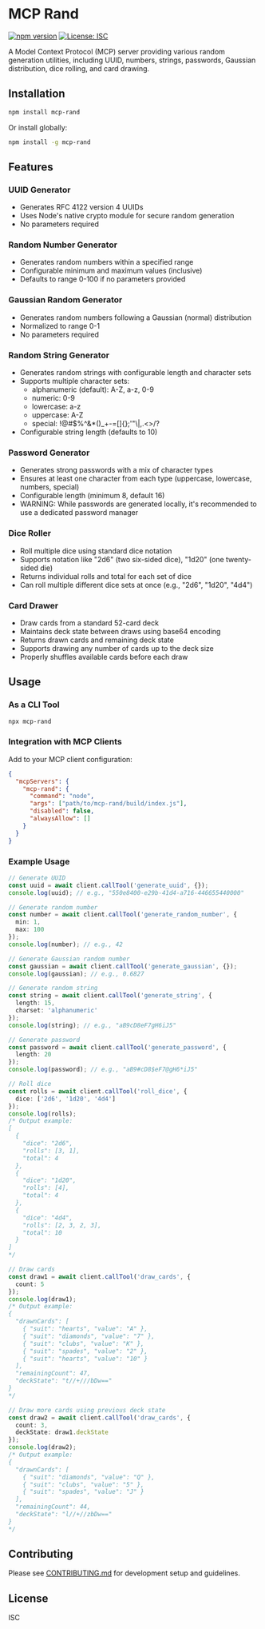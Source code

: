 # MCP Rand

[![npm version](https://badge.fury.io/js/mcp-rand.svg)](https://www.npmjs.com/package/mcp-rand)
[![License: ISC](https://img.shields.io/badge/License-ISC-blue.svg)](https://opensource.org/licenses/ISC)

A Model Context Protocol (MCP) server providing various random generation utilities, including UUID, numbers, strings, passwords, Gaussian distribution, dice rolling, and card drawing.

## Installation

```bash
npm install mcp-rand
```

Or install globally:

```bash
npm install -g mcp-rand
```

## Features

### UUID Generator
- Generates RFC 4122 version 4 UUIDs
- Uses Node's native crypto module for secure random generation
- No parameters required

### Random Number Generator
- Generates random numbers within a specified range
- Configurable minimum and maximum values (inclusive)
- Defaults to range 0-100 if no parameters provided

### Gaussian Random Generator
- Generates random numbers following a Gaussian (normal) distribution
- Normalized to range 0-1
- No parameters required

### Random String Generator
- Generates random strings with configurable length and character sets
- Supports multiple character sets:
  * alphanumeric (default): A-Z, a-z, 0-9
  * numeric: 0-9
  * lowercase: a-z
  * uppercase: A-Z
  * special: !@#$%^&*()_+-=[]{};\'"\\|,.<>/?
- Configurable string length (defaults to 10)

### Password Generator
- Generates strong passwords with a mix of character types
- Ensures at least one character from each type (uppercase, lowercase, numbers, special)
- Configurable length (minimum 8, default 16)
- WARNING: While passwords are generated locally, it's recommended to use a dedicated password manager

### Dice Roller
- Roll multiple dice using standard dice notation
- Supports notation like "2d6" (two six-sided dice), "1d20" (one twenty-sided die)
- Returns individual rolls and total for each set of dice
- Can roll multiple different dice sets at once (e.g., "2d6", "1d20", "4d4")

### Card Drawer
- Draw cards from a standard 52-card deck
- Maintains deck state between draws using base64 encoding
- Returns drawn cards and remaining deck state
- Supports drawing any number of cards up to the deck size
- Properly shuffles available cards before each draw

## Usage

### As a CLI Tool

```bash
npx mcp-rand
```

### Integration with MCP Clients

Add to your MCP client configuration:

```json
{
  "mcpServers": {
    "mcp-rand": {
      "command": "node",
      "args": ["path/to/mcp-rand/build/index.js"],
      "disabled": false,
      "alwaysAllow": []
    }
  }
}
```

### Example Usage

```typescript
// Generate UUID
const uuid = await client.callTool('generate_uuid', {});
console.log(uuid); // e.g., "550e8400-e29b-41d4-a716-446655440000"

// Generate random number
const number = await client.callTool('generate_random_number', {
  min: 1,
  max: 100
});
console.log(number); // e.g., 42

// Generate Gaussian random number
const gaussian = await client.callTool('generate_gaussian', {});
console.log(gaussian); // e.g., 0.6827

// Generate random string
const string = await client.callTool('generate_string', {
  length: 15,
  charset: 'alphanumeric'
});
console.log(string); // e.g., "aB9cD8eF7gH6iJ5"

// Generate password
const password = await client.callTool('generate_password', {
  length: 20
});
console.log(password); // e.g., "aB9#cD8$eF7@gH6*iJ5"

// Roll dice
const rolls = await client.callTool('roll_dice', {
  dice: ['2d6', '1d20', '4d4']
});
console.log(rolls);
/* Output example:
[
  {
    "dice": "2d6",
    "rolls": [3, 1],
    "total": 4
  },
  {
    "dice": "1d20",
    "rolls": [4],
    "total": 4
  },
  {
    "dice": "4d4",
    "rolls": [2, 3, 2, 3],
    "total": 10
  }
]
*/

// Draw cards
const draw1 = await client.callTool('draw_cards', {
  count: 5
});
console.log(draw1);
/* Output example:
{
  "drawnCards": [
    { "suit": "hearts", "value": "A" },
    { "suit": "diamonds", "value": "7" },
    { "suit": "clubs", "value": "K" },
    { "suit": "spades", "value": "2" },
    { "suit": "hearts", "value": "10" }
  ],
  "remainingCount": 47,
  "deckState": "t//+///bDw=="
}
*/

// Draw more cards using previous deck state
const draw2 = await client.callTool('draw_cards', {
  count: 3,
  deckState: draw1.deckState
});
console.log(draw2);
/* Output example:
{
  "drawnCards": [
    { "suit": "diamonds", "value": "Q" },
    { "suit": "clubs", "value": "5" },
    { "suit": "spades", "value": "J" }
  ],
  "remainingCount": 44,
  "deckState": "l//+//zbDw=="
}
*/
```

## Contributing

Please see [CONTRIBUTING.md](CONTRIBUTING.md) for development setup and guidelines.

## License

ISC